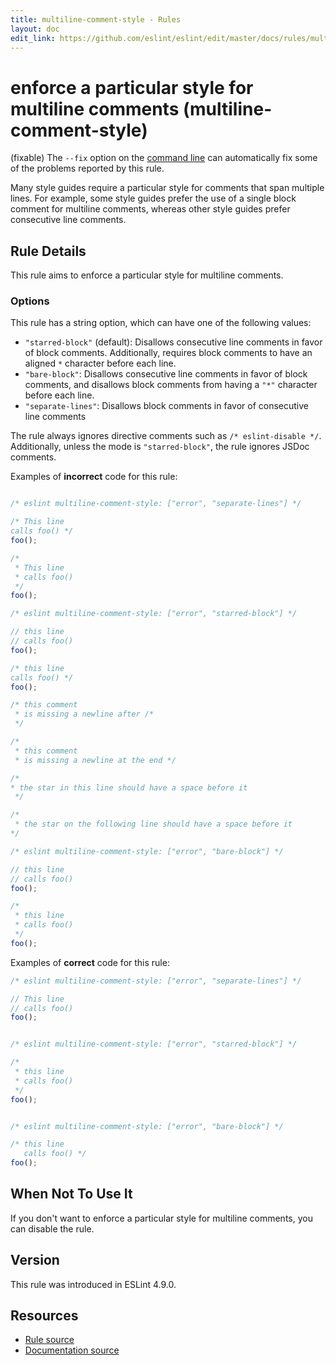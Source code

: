 ```yaml
---
title: multiline-comment-style - Rules
layout: doc
edit_link: https://github.com/eslint/eslint/edit/master/docs/rules/multiline-comment-style.md
---
```

<!-- Note: No pull requests accepted for this file. See README.md in the root directory for details. -->

# enforce a particular style for multiline comments (multiline-comment-style)

(fixable) The `--fix` option on the [command line](../user-guide/command-line-interface#fix) can automatically fix some of the problems reported by this rule.

Many style guides require a particular style for comments that span multiple lines. For example, some style guides prefer the use of a single block comment for multiline comments, whereas other style guides prefer consecutive line comments.

## Rule Details

This rule aims to enforce a particular style for multiline comments.

### Options

This rule has a string option, which can have one of the following values:

* `"starred-block"` (default): Disallows consecutive line comments in favor of block comments. Additionally, requires block comments to have an aligned `*` character before each line.
* `"bare-block"`: Disallows consecutive line comments in favor of block comments, and disallows block comments from having a `"*"` character before each line.
* `"separate-lines"`: Disallows block comments in favor of consecutive line comments

The rule always ignores directive comments such as `/* eslint-disable */`. Additionally, unless the mode is `"starred-block"`, the rule ignores JSDoc comments.

Examples of **incorrect** code for this rule:

```js

/* eslint multiline-comment-style: ["error", "separate-lines"] */

/* This line
calls foo() */
foo();

/*
 * This line
 * calls foo()
 */
foo();

/* eslint multiline-comment-style: ["error", "starred-block"] */

// this line
// calls foo()
foo();

/* this line
calls foo() */
foo();

/* this comment
 * is missing a newline after /*
 */

/*
 * this comment
 * is missing a newline at the end */

/*
* the star in this line should have a space before it
 */

/*
 * the star on the following line should have a space before it
*/

/* eslint multiline-comment-style: ["error", "bare-block"] */

// this line
// calls foo()
foo();

/*
 * this line
 * calls foo()
 */
foo();

```

Examples of **correct** code for this rule:

```js
/* eslint multiline-comment-style: ["error", "separate-lines"] */

// This line
// calls foo()
foo();


/* eslint multiline-comment-style: ["error", "starred-block"] */

/*
 * this line
 * calls foo()
 */
foo();


/* eslint multiline-comment-style: ["error", "bare-block"] */

/* this line
   calls foo() */
foo();

```

## When Not To Use It

If you don't want to enforce a particular style for multiline comments, you can disable the rule.

## Version

This rule was introduced in ESLint 4.9.0.

## Resources

* [Rule source](https://github.com/eslint/eslint/tree/master/lib/rules/multiline-comment-style.js)
* [Documentation source](https://github.com/eslint/eslint/tree/master/docs/rules/multiline-comment-style.md)
